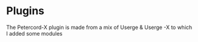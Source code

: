 # Plugins
The Petercord-X plugin is made from a mix of Userge &amp; Userge -X to which I added some modules
